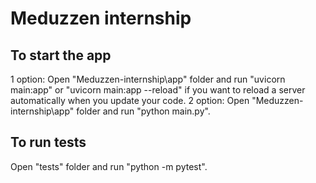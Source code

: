 # Meduzzen internship

## To start the app
1 option: Open "Meduzzen-internship\app" folder and run "uvicorn main:app" or "uvicorn main:app --reload" if you want to reload a server automatically when you update your code.
2 option: Open "Meduzzen-internship\app" folder and run "python main.py".

## To run tests
Open "tests" folder and run "python -m pytest".